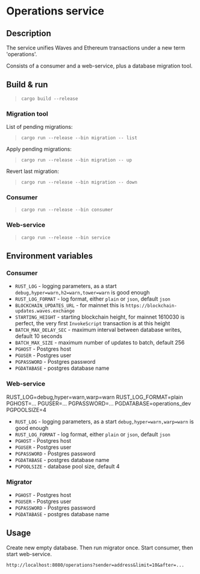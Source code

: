 # Operations service


## Description

The service unifies Waves and Ethereum transactions under a new term 'operations'.

Consists of a consumer and a web-service, plus a database migration tool.


## Build & run

> `cargo build --release`


### Migration tool

List of pending migrations:
> `cargo run --release --bin migration -- list`

Apply pending migrations:
> `cargo run --release --bin migration -- up`

Revert last migration:
> `cargo run --release --bin migration -- down`


### Consumer

> `cargo run --release --bin consumer`


### Web-service

> `cargo run --release --bin service`


## Environment variables


### Consumer

* `RUST_LOG` - logging parameters, as a start `debug,hyper=warn,h2=warn,tower=warn` is good enough
* `RUST_LOG_FORMAT` - log format, either `plain` or `json`, default `json`
* `BLOCKCHAIN_UPDATES_URL` - for mainnet this is `https://blockchain-updates.waves.exchange`
* `STARTING_HEIGHT` - starting blockchain height, for mainnet 1610030 is perfect, the very first `InvokeScript` transaction is at this height
* `BATCH_MAX_DELAY_SEC` - maximum interval between database writes, default 10 seconds
* `BATCH_MAX_SIZE` - maximum number of updates to batch, default 256
* `PGHOST` - Postgres host
* `PGUSER` - Postgres user
* `PGPASSWORD` - Postgres password
* `PGDATABASE` - postgres database name


### Web-service

RUST_LOG=debug,hyper=warn,warp=warn
RUST_LOG_FORMAT=plain
PGHOST=...
PGUSER=...
PGPASSWORD=...
PGDATABASE=operations_dev
PGPOOLSIZE=4

* `RUST_LOG` - logging parameters, as a start `debug,hyper=warn,warp=warn` is good enough
* `RUST_LOG_FORMAT` - log format, either `plain` or `json`, default `json`
* `PGHOST` - Postgres host
* `PGUSER` - Postgres user
* `PGPASSWORD` - Postgres password
* `PGDATABASE` - postgres database name
* `PGPOOLSIZE` - database pool size, default 4


### Migrator

* `PGHOST` - Postgres host
* `PGUSER` - Postgres user
* `PGPASSWORD` - Postgres password
* `PGDATABASE` - postgres database name


## Usage

Create new empty database. Then run migrator once. Start consumer, then start web-service.

`http://localhost:8080/operations?sender=address&limit=10&after=...`